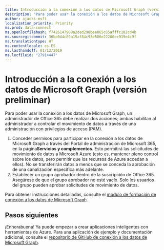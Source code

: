 ```yaml
---
title: Introducción a la conexión a los datos de Microsoft Graph (versión preliminar)
description: 'Para poder usar la conexión a los datos de Microsoft Graph, un administrador de Office 365 debe realizar dos acciones; ambas habilitan al administrador a controlar el movimiento de datos a través de una administración con privilegios de acceso (PAM). '
author: ajacks-msft
localization_priority: Priority
ms.prod: data-connect
ms.openlocfilehash: f7426147908a2ded298bee065c05afffc182cd4b
ms.sourcegitcommit: 36be044c89a19af84c93e586e22200ec919e4c9f
ms.translationtype: HT
ms.contentlocale: es-ES
ms.lasthandoff: 01/12/2019
ms.locfileid: "27914447"
---
```

# <a name="get-started-with-microsoft-graph-data-connect-preview"></a>Introducción a la conexión a los datos de Microsoft Graph (versión preliminar)

Para poder usar la conexión a los datos de Microsoft Graph, un administrador de Office 365 debe realizar dos acciones; ambas habilitan al administrador a controlar el movimiento de datos a través de una administración con privilegios de acceso (PAM). 

1. Conceder permisos para participar en la conexión a los datos de Microsoft Graph a través del Portal de administración de Microsoft 365, en la página**Servicios y complementos**. Esto permitirá las solicitudes de movimiento de datos a Microsoft Azure (esto es, mantener pleno control sobre los datos, pero permitir que los recursos de Azure accedan a ellos). No se transferirán datos a menos que se conceda la aprobación de una canalización específica más adelante.
2. Establecer un grupo aprobador dentro de la suscripción de Office 365. Asegúrese de que el grupo aprobador no esté vacío. Solo los usuarios del grupo pueden aprobar solicitudes de movimiento de datos.

Para obtener instrucciones detalladas, consulte el [módulo de formación de conexión a los datos de Microsoft Graph](https://github.com/microsoftgraph/msgraph-training-dataconnect/blob/master/Lab.md).

## <a name="next-steps"></a>Pasos siguientes

¡Enhorabuena! Ya puede empezar a crear aplicaciones inteligentes con herramientas de Azure. Para una aplicación de ejemplo y documentación adicional, consulte el [repositorio de GitHub de conexión a los datos de Microsoft Graph](https://github.com/OfficeDev/MS-Graph-Data-Connect/wiki). 
